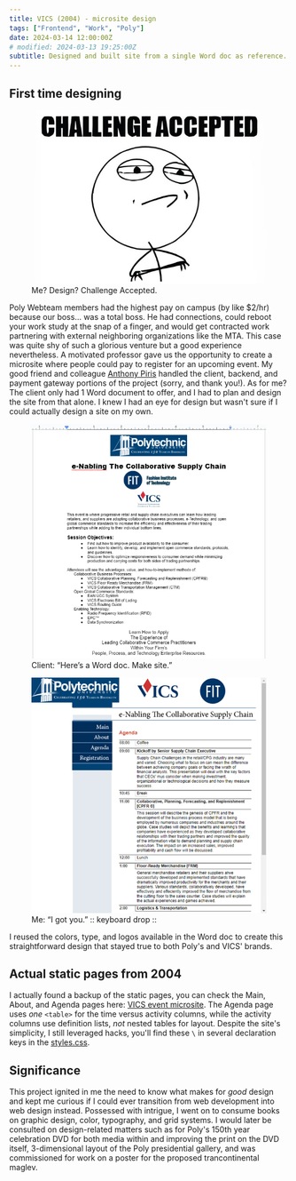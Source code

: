 ```yaml
---
title: VICS (2004) - microsite design
tags: ["Frontend", "Work", "Poly"]
date: 2024-03-14 12:00:00Z
# modified: 2024-03-13 19:25:00Z
subtitle: Designed and built site from a single Word doc as reference.
---
```


<div class="p grid__body-to-right--gt900">

## First time designing

<figure class="figure figure--img figure--img--text-wrap">
  <a href="/blog-images/challenge-accepted-cropped-resized-optimized.jpg"><img
    src="/blog-images/challenge-accepted-cropped-resized-optimized.jpg"
    alt="Challenge Accepted meme, picture of stick figure squinting with arms folded over each other"
    class="figure__img"
  /></a>
  <figcaption>Me? Design? Challenge Accepted.</figcaption>
</figure>

Poly Webteam members had the highest pay on campus (by like $2/hr) because our boss... was a total boss. He had connections, could reboot your work study at the snap of a finger, and would get contracted work partnering with external neighboring organizations like the MTA. This case was quite shy of such a glorious venture but a good experience nevertheless. A motivated professor gave us the opportunity to create a microsite where people could pay to register for an upcoming event. My good friend and colleague <a href="https://www.linkedin.com/in/anthonysparkpiris/">Anthony Piris</a> handled the client, backend, and payment gateway portions of the project (sorry, and thank you!). As for me? The client only had 1 Word document to offer, and I had to plan and design the site from that alone. I knew I had an eye for design but wasn't sure if I could actually design a site on my own.

</div>

<figure
  class="figure figure--img figure--img--before-after figure--img--before grid__left-right grid__left-right--left grid__figure"
>
  <a href="/blog-images/vics-word-doc-optimized.png"><img
    class="figure__img"
    src="/blog-images/vics-word-doc-optimized.png"
    alt="Screenshot of the event Word doc provided by client"
  /></a>
  <figcaption>Client: &ldquo;Here&rsquo;s a Word doc. Make site.&rdquo;</figcaption>
</figure>
<figure
  class="figure figure--img figure--img--before-after figure--img--after grid__left-right grid__left-right--right grid__figure"
>
  <a href="/blog-images/vics-agenda-page-optimized.png"><img
    class="figure__img"
    src="/blog-images/vics-agenda-page-optimized.png"
    alt="Screenshot of VICS event microsite Agenda page"
  /></a>
  <figcaption>Me: &ldquo;I got you.&rdquo; :: keyboard drop ::</figcaption>
</figure>

I reused the colors, type, and logos available in the Word doc to create this straightforward design that stayed true to both Poly's and VICS' brands.

## Actual static pages from 2004

I actually found a backup of the static pages, you can check the Main, About, and Agenda pages here: <a href="/tangibles/poly/vics/">VICS event microsite</a>. The Agenda page uses _one_ `<table>` for the time versus activity columns, while the activity columns use definition lists, _not_ nested tables for layout. Despite the site's simplicity, I still leveraged hacks, you'll find these `\` in several declaration keys in the <a href="/tangibles/poly/vics/styles.css">styles.css</a>.

## Significance

This project ignited in me the need to know what makes for _good_ design and kept me curious if I could ever transition from web development into web design instead. Possessed with intrigue, I went on to consume books on graphic design, color, typography, and grid systems. I would later be consulted on design-related matters such as for Poly's 150th year celebration DVD for both media within and improving the print on the DVD itself, 3-dimensional layout of the Poly presidential gallery, and was commissioned for work on a poster for the proposed trancontinental maglev.
